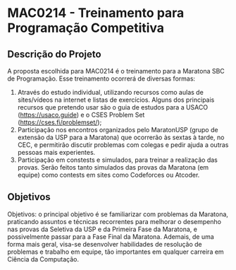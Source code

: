 # MAC0214 - Treinamento para Programação Competitiva
## Descrição do Projeto
A proposta escolhida para MAC0214 é o treinamento para a Maratona SBC de Programação. Esse treinamento ocorrerá de diversas formas:
1. Através do estudo individual, utilizando recursos como aulas de sites/vídeos na internet e listas de exercícios. Alguns dos principais recursos que pretendo usar são o guia de estudos para a USACO (https://usaco.guide) e o CSES Problem Set (https://cses.fi/problemset/);
2. Participação nos encontros organizados pelo MaratonUSP (grupo de extensão da USP para a Maratona) que ocorrerão às sextas à tarde, no CEC, e permitirão discutir problemas com colegas e pedir ajuda a outras pessoas mais experientes.
3. Participação em constests e simulados, para treinar a realização das provas. Serão feitos tanto simulados das provas da Maratona (em equipe) como contests em sites como Codeforces ou Atcoder.
## Objetivos
Objetivos: o principal objetivo é se familiarizar com problemas da Maratona, praticando assuntos e técnicas recorrentes para melhorar o desempenho nas provas da Seletiva da USP e da Primeira Fase da Maratona, e possivelmente passar para a Fase Final da Maratona. Ademais, de uma forma mais geral, visa-se desenvolver habilidades de resolução de problemas e trabalho em equipe, tão importantes em qualquer carreira em Ciência da Computação.
